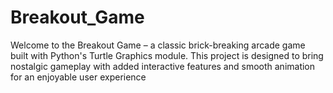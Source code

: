 # Breakout_Game
Welcome to the Breakout Game – a classic brick-breaking arcade game built with Python's Turtle Graphics module. This project is designed to bring nostalgic gameplay with added interactive features and smooth animation for an enjoyable user experience
